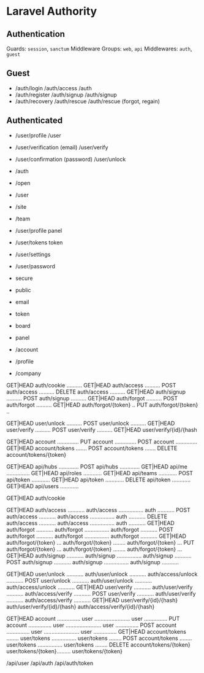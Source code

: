# Laravel Authority

## Authentication

Guards: `session`, `sanctum`
Middleware Groups: `web`, `api`
Middlewares: `auth`, `guest`

## Guest

- /auth/login                       /auth/access            /auth
- /auth/register                    /auth/signup            /auth/signup
- /auth/recovery                    /auth/rescue            /auth/rescue    (forgot, regain)

## Authenticated

- /user/profile                     /user
- /user/verification (email)        /user/verify
- /user/confirmation (password)     /user/unlock

- /auth
- /open
- /user
- /site
- /team

- /user/profile                 panel
- /user/tokens                  token

- /user/settings
- /user/password

- secure
- public

- email
- token
- board
- panel

- /account
- /profile
- /company

GET|HEAD  auth/cookie ..........
GET|HEAD  auth/access ..........
POST      auth/access ..........
DELETE    auth/access ..........
GET|HEAD  auth/signup ..........
POST      auth/signup ..........
GET|HEAD  auth/forgot ..........
POST      auth/forgot ..........
GET|HEAD  auth/forgot/{token} ..
PUT       auth/forgot/{token} ..

GET|HEAD  user/unlock ..........
POST      user/unlock ..........
GET|HEAD  user/verify ..........
POST      user/verify ..........
GET|HEAD  user/verify/{id}/{hash

GET|HEAD  account ..............
PUT       account ..............
POST      account ..............
GET|HEAD  account/tokens .......
POST      account/tokens .......
DELETE    account/tokens/{token}

GET|HEAD  api/hubs .............
POST      api/hubs .............
GET|HEAD  api/me ...............
GET|HEAD  api/roles ............
GET|HEAD  api/teams ............
POST      api/token ............
GET|HEAD  api/token ............
DELETE    api/token ............
GET|HEAD  api/users ............


GET|HEAD    auth/cookie

GET|HEAD    auth/access ...........  auth/access ................  auth ...........
POST        auth/access ...........  auth/access ................  auth ...........
DELETE      auth/access ...........  auth/access ................  auth ...........
GET|HEAD    auth/forgot ...........  auth/forgot ................  auth/forgot ...........
POST        auth/forgot ...........  auth/forgot ................  auth/forgot ...........
GET|HEAD    auth/forgot/{token} ...  auth/forgot/{token} ........  auth/forgot/{token} ...
PUT         auth/forgot/{token} ...  auth/forgot/{token} ........  auth/forgot/{token} ...
GET|HEAD    auth/signup ...........  auth/signup ................  auth/signup ...........
POST        auth/signup ...........  auth/signup ................  auth/signup ...........

GET|HEAD    user/unlock ...........  auth/user/unlock ...........  auth/access/unlock ...........
POST        user/unlock ...........  auth/user/unlock ...........  auth/access/unlock ...........
GET|HEAD    user/verify ...........  auth/user/verify ...........  auth/access/verify ...........
POST        user/verify ...........  auth/user/verify ...........  auth/access/verify ...........
GET|HEAD    user/verify/{id}/{hash}  auth/user/verify/{id}/{hash}  auth/access/verify/{id}/{hash}

GET|HEAD    account ...............  user .......................  user ...............
PUT         account ...............  user .......................  user ...............
POST        account ...............  user .......................  user ...............
GET|HEAD    account/tokens ........  user/tokens ................  user/tokens ........
POST        account/tokens ........  user/tokens ................  user/tokens ........
DELETE      account/tokens/{token}   user/tokens/{token}.........  user/tokens/{token} 


/api/user
/api/auth
/api/auth/token